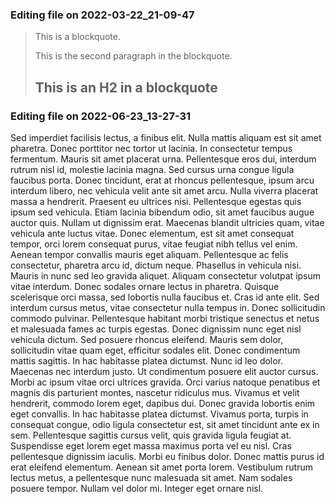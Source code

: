 

### Editing file on 2022-03-22_21-09-47

> This is a blockquote.
>
> This is the second paragraph in the blockquote.
>
> ## This is an H2 in a blockquote




### Editing file on 2022-06-23_13-27-31

Sed imperdiet facilisis lectus, a finibus elit. Nulla mattis aliquam est sit amet pharetra. Donec porttitor nec tortor ut lacinia. In consectetur tempus fermentum. Mauris sit amet placerat urna. Pellentesque eros dui, interdum rutrum nisl id, molestie lacinia magna. Sed cursus urna congue ligula faucibus porta. Donec tincidunt, erat at rhoncus pellentesque, ipsum arcu interdum libero, nec vehicula velit ante sit amet arcu. Nulla viverra placerat massa a hendrerit. Praesent eu ultrices nisi.
Pellentesque egestas quis ipsum sed vehicula. Etiam lacinia bibendum odio, sit amet faucibus augue auctor quis. Nullam ut dignissim erat. Maecenas blandit ultricies quam, vitae vehicula ante luctus vitae. Donec elementum, est sit amet consequat tempor, orci lorem consequat purus, vitae feugiat nibh tellus vel enim. Aenean tempor convallis mauris eget aliquam. Pellentesque ac felis consectetur, pharetra arcu id, dictum neque. Phasellus in vehicula nisi. Mauris in nunc sed leo gravida aliquet. Aliquam consectetur volutpat ipsum vitae interdum. Donec sodales ornare lectus in pharetra. Quisque scelerisque orci massa, sed lobortis nulla faucibus et. Cras id ante elit. Sed interdum cursus metus, vitae consectetur nulla tempus in. Donec sollicitudin commodo pulvinar.
Pellentesque habitant morbi tristique senectus et netus et malesuada fames ac turpis egestas. Donec dignissim nunc eget nisl vehicula dictum. Sed posuere rhoncus eleifend. Mauris sem dolor, sollicitudin vitae quam eget, efficitur sodales elit. Donec condimentum mattis sagittis. In hac habitasse platea dictumst. Nunc id leo dolor. Maecenas nec interdum justo. Ut condimentum posuere elit auctor cursus. Morbi ac ipsum vitae orci ultrices gravida. Orci varius natoque penatibus et magnis dis parturient montes, nascetur ridiculus mus. Vivamus et velit hendrerit, commodo lorem eget, dapibus dui. Donec gravida lobortis enim eget convallis. In hac habitasse platea dictumst.
Vivamus porta, turpis in consequat congue, odio ligula consectetur est, sit amet tincidunt ante ex in sem. Pellentesque sagittis cursus velit, quis gravida ligula feugiat at. Suspendisse eget lorem eget massa maximus porta vel eu nisl. Cras pellentesque dignissim iaculis. Morbi eu finibus dolor. Donec mattis purus id erat eleifend elementum. Aenean sit amet porta lorem. Vestibulum rutrum lectus metus, a pellentesque nunc malesuada sit amet. Nam sodales posuere tempor. Nullam vel dolor mi. Integer eget ornare nisl.


